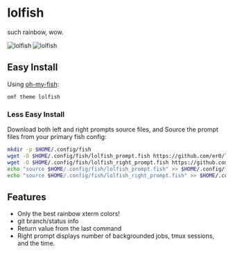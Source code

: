# lolfish

such rainbow, wow.

![lolfish][screenshot1]
![lolfish][screenshot2]

## Easy Install

Using [oh-my-fish](https://github.com/oh-my-fish/oh-my-fish):

```fish
omf theme lolfish
```
### Less Easy Install

Download both left and right prompts source files, and
Source the prompt files from your primary fish config:

```Bash
mkdir -p $HOME/.config/fish
wget -O $HOME/.config/fish/lolfish_prompt.fish https://github.com/er0/lolfish/raw/master/fish_prompt.fish
wget -O $HOME/.config/fish/lolfish_right_prompt.fish https://github.com/er0/lolfish/raw/master/fish_right_prompt.fish
echo "source $HOME/.config/fish/lolfish_prompt.fish" >> $HOME/.config/fish/config.fish
echo "source $HOME/.config/fish/lolfish_right_prompt.fish" >> $HOME/.config/fish/config.fish
```

## Features

  * Only the best rainbow xterm colors!
  * git branch/status info
  * Return value from the last command
  * Right prompt displays number of backgrounded jobs, tmux sessions, and the time.

[screenshot1]: http://i.imgur.com/InJELf3.png
[screenshot2]: http://i.imgur.com/v6aI9AB.png

